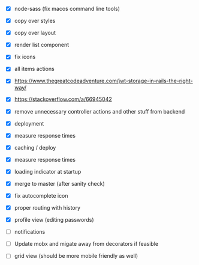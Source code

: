 - [x] node-sass (fix macos command line tools)
- [x] copy over styles
- [x] copy over layout
- [x] render list component
- [x] fix icons
- [x] all items actions

- [x] https://www.thegreatcodeadventure.com/jwt-storage-in-rails-the-right-way/
- [x] https://stackoverflow.com/a/66945042

- [x] remove unnecessary controller actions and other stuff from backend
- [x] deployment

- [x] measure response times
- [x] caching / deploy
- [x] measure response times

- [x] loading indicator at startup
- [x] merge to master (after sanity check)

- [x] fix autocomplete icon
- [x] proper routing with history
- [x] profile view (editing passwords)
- [ ] notifications

- [ ] Update mobx and migate away from decorators if feasible

- [ ] grid view (should be more mobile friendly as well)
